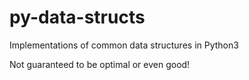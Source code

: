 # py-data-structs
Implementations of common data structures in Python3

Not guaranteed to be optimal or even good!

